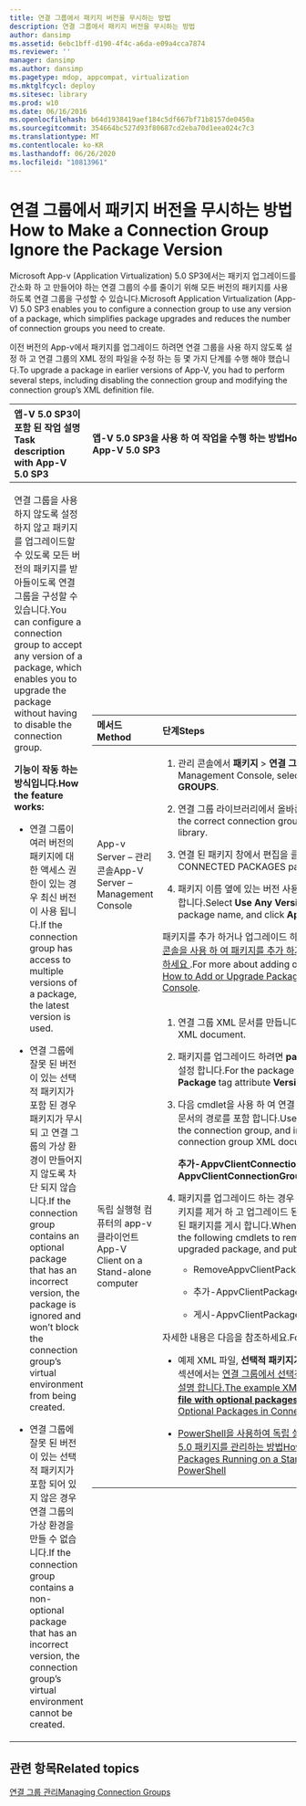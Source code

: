```yaml
---
title: 연결 그룹에서 패키지 버전을 무시하는 방법
description: 연결 그룹에서 패키지 버전을 무시하는 방법
author: dansimp
ms.assetid: 6ebc1bff-d190-4f4c-a6da-e09a4cca7874
ms.reviewer: ''
manager: dansimp
ms.author: dansimp
ms.pagetype: mdop, appcompat, virtualization
ms.mktglfcycl: deploy
ms.sitesec: library
ms.prod: w10
ms.date: 06/16/2016
ms.openlocfilehash: b64d1938419aef184c5df667bf71b8157de0450a
ms.sourcegitcommit: 354664bc527d93f80687cd2eba70d1eea024c7c3
ms.translationtype: MT
ms.contentlocale: ko-KR
ms.lasthandoff: 06/26/2020
ms.locfileid: "10813961"
---
```

# <span data-ttu-id="b0472-103">연결 그룹에서 패키지 버전을 무시하는 방법</span><span class="sxs-lookup"><span data-stu-id="b0472-103">How to Make a Connection Group Ignore the Package Version</span></span>


<span data-ttu-id="b0472-104">Microsoft App-v (Application Virtualization) 5.0 SP3에서는 패키지 업그레이드를 간소화 하 고 만들어야 하는 연결 그룹의 수를 줄이기 위해 모든 버전의 패키지를 사용 하도록 연결 그룹을 구성할 수 있습니다.</span><span class="sxs-lookup"><span data-stu-id="b0472-104">Microsoft Application Virtualization (App-V) 5.0 SP3 enables you to configure a connection group to use any version of a package, which simplifies package upgrades and reduces the number of connection groups you need to create.</span></span>

<span data-ttu-id="b0472-105">이전 버전의 App-v에서 패키지를 업그레이드 하려면 연결 그룹을 사용 하지 않도록 설정 하 고 연결 그룹의 XML 정의 파일을 수정 하는 등 몇 가지 단계를 수행 해야 했습니다.</span><span class="sxs-lookup"><span data-stu-id="b0472-105">To upgrade a package in earlier versions of App-V, you had to perform several steps, including disabling the connection group and modifying the connection group’s XML definition file.</span></span>

<table>
<colgroup>
<col width="50%" />
<col width="50%" />
</colgroup>
<thead>
<tr class="header">
<th align="left"><span data-ttu-id="b0472-106">앱-V 5.0 SP3이 포함 된 작업 설명</span><span class="sxs-lookup"><span data-stu-id="b0472-106">Task description with App-V 5.0 SP3</span></span></th>
<th align="left"><span data-ttu-id="b0472-107">앱-V 5.0 SP3을 사용 하 여 작업을 수행 하는 방법</span><span class="sxs-lookup"><span data-stu-id="b0472-107">How to perform the task with App-V 5.0 SP3</span></span></th>
</tr>
</thead>
<tbody>
<tr class="odd">
<td align="left"><p><span data-ttu-id="b0472-108">연결 그룹을 사용 하지 않도록 설정 하지 않고 패키지를 업그레이드할 수 있도록 모든 버전의 패키지를 받아들이도록 연결 그룹을 구성할 수 있습니다.</span><span class="sxs-lookup"><span data-stu-id="b0472-108">You can configure a connection group to accept any version of a package, which enables you to upgrade the package without having to disable the connection group.</span></span></p>
<p><strong><span data-ttu-id="b0472-109">기능이 작동 하는 방식입니다.</span><span class="sxs-lookup"><span data-stu-id="b0472-109">How the feature works:</span></span></strong></p>
<ul>
<li><p><span data-ttu-id="b0472-110">연결 그룹이 여러 버전의 패키지에 대 한 액세스 권한이 있는 경우 최신 버전이 사용 됩니다.</span><span class="sxs-lookup"><span data-stu-id="b0472-110">If the connection group has access to multiple versions of a package, the latest version is used.</span></span></p></li>
<li><p><span data-ttu-id="b0472-111">연결 그룹에 잘못 된 버전이 있는 선택적 패키지가 포함 된 경우 패키지가 무시 되 고 연결 그룹의 가상 환경이 만들어지지 않도록 차단 되지 않습니다.</span><span class="sxs-lookup"><span data-stu-id="b0472-111">If the connection group contains an optional package that has an incorrect version, the package is ignored and won’t block the connection group’s virtual environment from being created.</span></span></p></li>
<li><p><span data-ttu-id="b0472-112">연결 그룹에 잘못 된 버전이 있는 선택적 패키지가 포함 되어 있지 않은 경우 연결 그룹의 가상 환경을 만들 수 없습니다.</span><span class="sxs-lookup"><span data-stu-id="b0472-112">If the connection group contains a non-optional package that has an incorrect version, the connection group’s virtual environment cannot be created.</span></span></p></li>
</ul></td>
<td align="left"><table>
<colgroup>
<col width="50%" />
<col width="50%" />
</colgroup>
<thead>
<tr class="header">
<th align="left"><span data-ttu-id="b0472-113">메서드</span><span class="sxs-lookup"><span data-stu-id="b0472-113">Method</span></span></th>
<th align="left"><span data-ttu-id="b0472-114">단계</span><span class="sxs-lookup"><span data-stu-id="b0472-114">Steps</span></span></th>
</tr>
</thead>
<tbody>
<tr class="odd">
<td align="left"><p><span data-ttu-id="b0472-115">App-v Server – 관리 콘솔</span><span class="sxs-lookup"><span data-stu-id="b0472-115">App-V Server – Management Console</span></span></p></td>
<td align="left"><ol>
<li><p><span data-ttu-id="b0472-116">관리 콘솔에서 <strong> 패키지 </strong> &gt; <strong> 연결 그룹을 선택 </strong> 합니다.</span><span class="sxs-lookup"><span data-stu-id="b0472-116">In the Management Console, select <strong>PACKAGES</strong> &gt; <strong>CONNECTION GROUPS</strong>.</span></span></p></li>
<li><p><span data-ttu-id="b0472-117">연결 그룹 라이브러리에서 올바른 연결 그룹을 선택 합니다.</span><span class="sxs-lookup"><span data-stu-id="b0472-117">Select the correct connection group from the Connection Groups library.</span></span></p></li>
<li><p><span data-ttu-id="b0472-118"><strong> </strong> 연결 된 패키지 창에서 편집을 클릭 합니다.</span><span class="sxs-lookup"><span data-stu-id="b0472-118">Click <strong>EDIT</strong> in the CONNECTED PACKAGES pane.</span></span></p></li>
<li><p><span data-ttu-id="b0472-119"><strong> </strong> 패키지 이름 옆에 있는 버전 사용 확인란을 선택 하 고 적용을 <strong> 클릭 </strong> 합니다.</span><span class="sxs-lookup"><span data-stu-id="b0472-119">Select <strong>Use Any Version</strong> check box next to the package name, and click <strong>Apply</strong>.</span></span></p></li>
</ol>
<p><span data-ttu-id="b0472-120">패키지를 추가 하거나 업그레이드 하는 방법에 대 한 자세한 내용은 <a href="how-to-add-or-upgrade-packages-by-using-the-management-console-beta-gb18030.md" data-raw-source="[How to Add or Upgrade Packages by Using the Management Console](how-to-add-or-upgrade-packages-by-using-the-management-console-beta-gb18030.md)"> 관리 콘솔을 사용 하 여 패키지를 추가 하거나 업그레이드 하는 방법을 참조 하세요 </a> .</span><span class="sxs-lookup"><span data-stu-id="b0472-120">For more about adding or upgrading packages, see <a href="how-to-add-or-upgrade-packages-by-using-the-management-console-beta-gb18030.md" data-raw-source="[How to Add or Upgrade Packages by Using the Management Console](how-to-add-or-upgrade-packages-by-using-the-management-console-beta-gb18030.md)">How to Add or Upgrade Packages by Using the Management Console</a>.</span></span></p></td>
</tr>
<tr class="even">
<td align="left"><p><span data-ttu-id="b0472-121">독립 실행형 컴퓨터의 app-v 클라이언트</span><span class="sxs-lookup"><span data-stu-id="b0472-121">App-V Client on a Stand-alone computer</span></span></p></td>
<td align="left"><ol>
<li><p><span data-ttu-id="b0472-122">연결 그룹 XML 문서를 만듭니다.</span><span class="sxs-lookup"><span data-stu-id="b0472-122">Create the connection group XML document.</span></span></p></li>
<li><p><span data-ttu-id="b0472-123">패키지를 업그레이드 하려면 <strong> package </strong> 태그 특성을 <strong> </strong> 별표 ( <strong>\*</strong> )로 설정 합니다.</span><span class="sxs-lookup"><span data-stu-id="b0472-123">For the package to be upgraded, set the <strong>Package</strong> tag attribute <strong>VersionID</strong> to an asterisk (<strong>\*</strong>).</span></span></p></li>
<li><p><span data-ttu-id="b0472-124">다음 cmdlet을 사용 하 여 연결 그룹을 추가 하 고 연결 그룹 XML 문서의 경로를 포함 합니다.</span><span class="sxs-lookup"><span data-stu-id="b0472-124">Use the following cmdlet to add the connection group, and include the path to the connection group XML document:</span></span></p>
<p><strong><span data-ttu-id="b0472-125">추가-AppvClientConnectionGroup</span><span class="sxs-lookup"><span data-stu-id="b0472-125">Add-AppvClientConnectionGroup</span></span></strong></p></li>
<li><p><span data-ttu-id="b0472-126">패키지를 업그레이드 하는 경우 다음 cmdlet을 사용 하 여 이전 패키지를 제거 하 고 업그레이드 된 패키지를 추가 하 고 업그레이드 된 패키지를 게시 합니다.</span><span class="sxs-lookup"><span data-stu-id="b0472-126">When you upgrade a package, use the following cmdlets to remove the old package, add the upgraded package, and publish the upgraded package:</span></span></p>
<ul>
<li><p><span data-ttu-id="b0472-127">RemoveAppvClientPackage</span><span class="sxs-lookup"><span data-stu-id="b0472-127">RemoveAppvClientPackage</span></span></p></li>
<li><p><span data-ttu-id="b0472-128">추가-AppvClientPackage</span><span class="sxs-lookup"><span data-stu-id="b0472-128">Add-AppvClientPackage</span></span></p></li>
<li><p><span data-ttu-id="b0472-129">게시-AppvClientPackage</span><span class="sxs-lookup"><span data-stu-id="b0472-129">Publish-AppvClientPackage</span></span></p></li>
</ul></li>
</ol>
<p><span data-ttu-id="b0472-130">자세한 내용은 다음을 참조하세요.</span><span class="sxs-lookup"><span data-stu-id="b0472-130">For more information, see:</span></span></p>
<ul>
<li><p><span data-ttu-id="b0472-131">예제 XML 파일, <strong> 선택적 패키지가 포함 된 연결 그룹 XML 파일 </strong> ,이 섹션에서는 <a href="how-to-use-optional-packages-in-connection-groups.md#bkmk-apps-plugs-optional" data-raw-source="[How to Use Optional Packages in Connection Groups](how-to-use-optional-packages-in-connection-groups.md#bkmk-apps-plugs-optional)"> 연결 그룹에서 선택적 패키지를 사용 하는 방법에 대해 설명 합니다.</span><span class="sxs-lookup"><span data-stu-id="b0472-131">The example XML file, <strong>Connection group XML file with optional packages</strong>, in this section: <a href="how-to-use-optional-packages-in-connection-groups.md#bkmk-apps-plugs-optional" data-raw-source="[How to Use Optional Packages in Connection Groups](how-to-use-optional-packages-in-connection-groups.md#bkmk-apps-plugs-optional)">How to Use Optional Packages in Connection Groups</span></span></a></p></li>
<li><p><a href="how-to-manage-app-v-50-packages-running-on-a-stand-alone-computer-by-using-powershell.md" data-raw-source="[How to Manage App-V 5.0 Packages Running on a Stand-Alone Computer by Using PowerShell](how-to-manage-app-v-50-packages-running-on-a-stand-alone-computer-by-using-powershell.md)"><span data-ttu-id="b0472-132">PowerShell을 사용하여 독립 실행형 컴퓨터에서 실행되는 App-V 5.0 패키지를 관리하는 방법</span><span class="sxs-lookup"><span data-stu-id="b0472-132">How to Manage App-V 5.0 Packages Running on a Stand-Alone Computer by Using PowerShell</span></span></a></p></li>
</ul></td>
</tr>
</tbody>
</table>
<p> </p></td>
</tr>
</tbody>
</table>

 






## <span data-ttu-id="b0472-133">관련 항목</span><span class="sxs-lookup"><span data-stu-id="b0472-133">Related topics</span></span>


[<span data-ttu-id="b0472-134">연결 그룹 관리</span><span class="sxs-lookup"><span data-stu-id="b0472-134">Managing Connection Groups</span></span>](managing-connection-groups.md)

 

 





